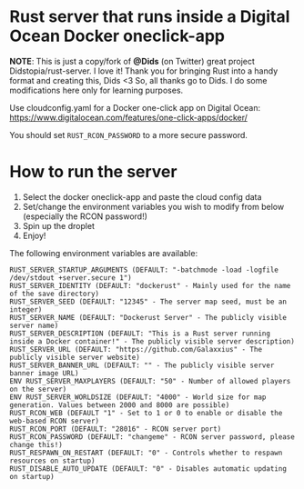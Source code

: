# Rust server that runs inside a Digital Ocean Docker oneclick-app

**NOTE**: 
This is just a copy/fork of **@Dids** (on Twitter) great project Didstopia/rust-server. 
I love it! Thank you for bringing Rust into a handy format and creating this, Dids <3
So, all thanks go to Dids. I do some modifications here only for learning purposes.

Use cloudconfig.yaml for a Docker one-click app on Digital Ocean:
https://www.digitalocean.com/features/one-click-apps/docker/

You should set ```RUST_RCON_PASSWORD``` to a more secure password.

# How to run the server
1. Select the docker oneclick-app and paste the cloud config data
2. Set/change the environment variables you wish to modify from below (especially the RCON password!)
3. Spin up the droplet
4. Enjoy!

The following environment variables are available:
```
RUST_SERVER_STARTUP_ARGUMENTS (DEFAULT: "-batchmode -load -logfile /dev/stdout +server.secure 1")
RUST_SERVER_IDENTITY (DEFAULT: "dockerust" - Mainly used for the name of the save directory)
RUST_SERVER_SEED (DEFAULT: "12345" - The server map seed, must be an integer)
RUST_SERVER_NAME (DEFAULT: "Dockerust Server" - The publicly visible server name)
RUST_SERVER_DESCRIPTION (DEFAULT: "This is a Rust server running inside a Docker container!" - The publicly visible server description)
RUST_SERVER_URL (DEFAULT: "https://github.com/Galaxxius" - The publicly visible server website)
RUST_SERVER_BANNER_URL (DEFAULT: "" - The publicly visible server banner image URL)
ENV RUST_SERVER_MAXPLAYERS (DEFAULT: "50" - Number of allowed players on the server)
ENV RUST_SERVER_WORLDSIZE (DEFAULT: "4000" - World size for map generation. Values between 2000 and 8000 are possible)
RUST_RCON_WEB (DEFAULT "1" - Set to 1 or 0 to enable or disable the web-based RCON server)
RUST_RCON_PORT (DEFAULT: "28016" - RCON server port)
RUST_RCON_PASSWORD (DEFAULT: "changeme" - RCON server password, please change this!)
RUST_RESPAWN_ON_RESTART (DEFAULT: "0" - Controls whether to respawn resources on startup)
RUST_DISABLE_AUTO_UPDATE (DEFAULT: "0" - Disables automatic updating on startup)
```
